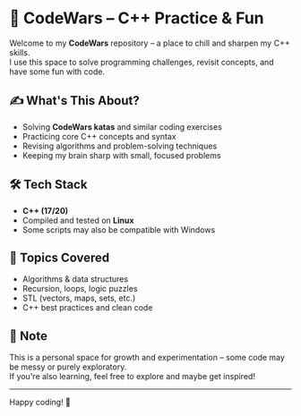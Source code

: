 # 🧠 CodeWars – C++ Practice & Fun

Welcome to my **CodeWars** repository – a place to chill and sharpen my C++ skills.  
I use this space to solve programming challenges, revisit concepts, and have some fun with code.

## ✍️ What's This About?

- Solving **CodeWars katas** and similar coding exercises
- Practicing core C++ concepts and syntax
- Revising algorithms and problem-solving techniques
- Keeping my brain sharp with small, focused problems

## 🛠 Tech Stack

- **C++ (17/20)**
- Compiled and tested on **Linux**
- Some scripts may also be compatible with Windows

## 🧩 Topics Covered

- Algorithms & data structures
- Recursion, loops, logic puzzles
- STL (vectors, maps, sets, etc.)
- C++ best practices and clean code

## 🚧 Note

This is a personal space for growth and experimentation – some code may be messy or purely exploratory.  
If you're also learning, feel free to explore and maybe get inspired!

---

Happy coding! 🚀
